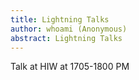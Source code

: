 ```yaml
---
title: Lightning Talks
author: whoami (Anonymous)
abstract: Lightning Talks
---
```


Talk at HIW at 1705-1800 PM
